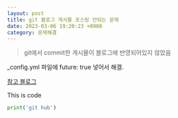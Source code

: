 ```yaml
---
layout: post
title: git 블로그 게시물 포스팅 안되는 문제
date: 2023-03-06 19:20:23 +0900
category: 문제해결
---
```

> git에서 commit한 게시물이 블로그에 반영되어있지 않았음 

_config.yml 파일에 future: true 넣어서 해결.  

[참고 블로그](https://devyuseon.github.io/github%20blog/githubblog-post-not-shown/)  


This is code
```python
print('git hub')
```